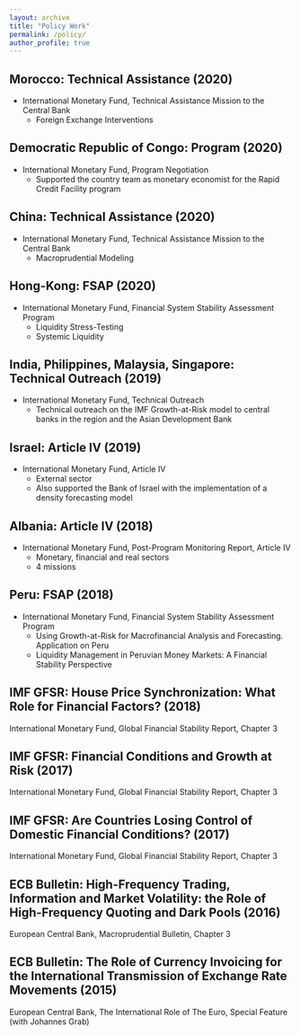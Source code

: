 ```yaml
---
layout: archive
title: "Policy Work"
permalink: /policy/
author_profile: true
---
```


## Morocco: Technical Assistance (2020)
* International Monetary Fund, Technical Assistance Mission to the Central Bank
    * Foreign Exchange Interventions

## Democratic Republic of Congo: Program (2020)
* International Monetary Fund, Program Negotiation
    * Supported the country team as monetary economist for the Rapid Credit
      Facility program

## China: Technical Assistance (2020)
* International Monetary Fund, Technical Assistance Mission to the Central Bank
    * Macroprudential Modeling

## Hong-Kong: FSAP (2020)
* International Monetary Fund, Financial System Stability Assessment Program
    * Liquidity Stress-Testing
    * Systemic Liquidity

## India, Philippines, Malaysia, Singapore: Technical Outreach (2019)
* International Monetary Fund, Technical Outreach
    * Technical outreach on the IMF Growth-at-Risk model to central banks in
      the region and the Asian Development Bank

## Israel: Article IV (2019)
* International Monetary Fund, Article IV
  * External sector
  * Also supported the Bank of Israel with the implementation of a density
    forecasting model

## Albania: Article IV (2018)
* International Monetary Fund, Post-Program Monitoring Report, Article IV
  * Monetary, financial and real sectors
  * 4 missions

## Peru: FSAP (2018)
* International Monetary Fund, Financial System Stability Assessment Program
    * Using Growth-at-Risk for Macrofinancial Analysis and Forecasting. Application on Peru 
    * Liquidity Management in Peruvian Money Markets: A Financial Stability
      Perspective 

## IMF GFSR: House Price Synchronization: What Role for Financial Factors? (2018)
International Monetary Fund, Global Financial Stability Report, Chapter 3

## IMF GFSR: Financial Conditions and Growth at Risk (2017)
International Monetary Fund, Global Financial Stability Report, Chapter 3

## IMF GFSR: Are Countries Losing Control of Domestic Financial Conditions? (2017)
International Monetary Fund, Global Financial Stability Report, Chapter 3

## ECB Bulletin: High-Frequency Trading, Information and Market Volatility: the Role of High-Frequency Quoting and Dark Pools (2016)
European Central Bank, Macroprudential Bulletin, Chapter 3

## ECB Bulletin: The Role of Currency Invoicing for the International Transmission of Exchange Rate Movements (2015)
European Central Bank, The International Role of The Euro, Special Feature (with Johannes Grab)









